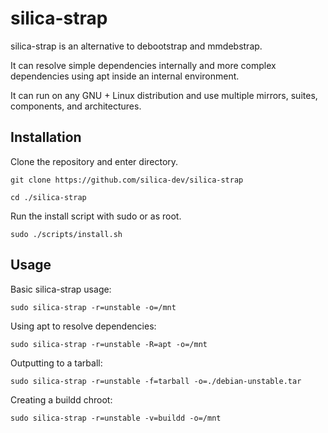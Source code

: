 # silica-strap

silica-strap is an alternative to debootstrap and mmdebstrap.

It can resolve simple dependencies internally and more complex dependencies using apt inside an internal environment.

It can run on any GNU + Linux distribution and use multiple mirrors, suites, components, and architectures.

## Installation

Clone the repository and enter directory.

```
git clone https://github.com/silica-dev/silica-strap

cd ./silica-strap
```

Run the install script with sudo or as root.

```
sudo ./scripts/install.sh
```

## Usage

Basic silica-strap usage:

```
sudo silica-strap -r=unstable -o=/mnt
```

Using apt to resolve dependencies:

```
sudo silica-strap -r=unstable -R=apt -o=/mnt
```

Outputting to a tarball:

```
sudo silica-strap -r=unstable -f=tarball -o=./debian-unstable.tar
```

Creating a buildd chroot:

```
sudo silica-strap -r=unstable -v=buildd -o=/mnt
```

